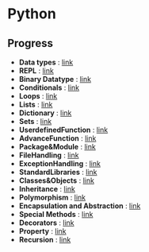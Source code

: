 # Python

## Progress

- **Data types** : [link](./Datatypes/README.md)
- **REPL** : [link](./REPL/README.md)
- **Binary Datatype** : [link](./Bytes/README.md)
- **Conditionals** : [link](./Conditionals/README.md)
- **Loops** : [link](./Loops/README.md)
- **Lists** : [link](./Functions/README.md)
- **Dictionary** : [link](./Dictionary/README.md)
- **Sets** : [link](./Sets/README.md)
- **UserdefinedFunction** : [link](./UserdefineFunction/README.md)
- **AdvanceFunction** : [link](./AdvanceFunction/README.md)
- **Package&Module** : [link](./Packages&Modules/README.md)
- **FileHandling** : [link](./FileHandling/README.md)
- **ExceptionHandling** : [link](./ExceptionHandling/README.md)
- **StandardLibraries** : [link](./StandardLibraries/README.md)
- **Classes&Objects** : [link](./Classes&Objects/README.md)
- **Inheritance** : [link](./Inheritence/REDME.md)
- **Polymorphism** : [link](./Polymorphism/README.md)
- **Encapsulation and Abstraction** : [link](./Encapsulation%20and%20Abstraction/README.md)
- **Special Methods** : [link](./Special%20Methods/README.md)
- **Decorators** : [link](./Decoratorts/README.md)
- **Property** : [link](./Property/README.md)
- **Recursion** : [link](./Recursion/README.md)
